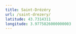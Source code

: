 ```yaml
---
title: Saint-Drézéry
url: /saint-drezery/
latitude: 43.7314311
longitude: 3.9775826000000003
---
```

